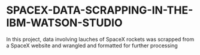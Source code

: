 # SPACEX-DATA-SCRAPPING-IN-THE-IBM-WATSON-STUDIO
In this project, data involving lauches of SpaceX rockets was scrapped from a SpaceX website and wrangled and formatted for further processing
